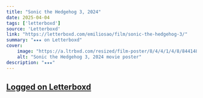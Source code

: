 ```yaml
---
title: "Sonic the Hedgehog 3, 2024"
date: 2025-04-04
tags: ['letterboxd']
source: 'Letterboxd'
link: "https://letterboxd.com/emiliosao/film/sonic-the-hedgehog-3/"
summary: "★★★ on Letterboxd"
cover:
    image: "https://a.ltrbxd.com/resized/film-poster/8/4/4/1/4/8/844148-sonic-the-hedgehog-3-0-600-0-900-crop.jpg?v=4878f94b09"
    alt: "Sonic the Hedgehog 3, 2024 movie poster"
description: "★★★"
---
```

## [Logged on Letterboxd](https://letterboxd.com/emiliosao/film/sonic-the-hedgehog-3/)

